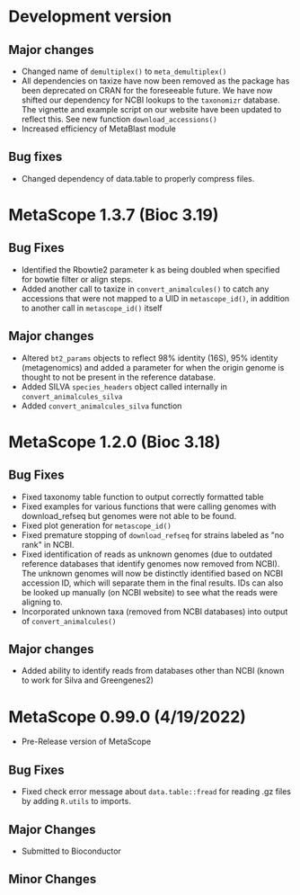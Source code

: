 # Development version

## Major changes
* Changed name of `demultiplex()` to `meta_demultiplex()`
* All dependencies on taxize have now been removed as the package has been deprecated on CRAN for the foreseeable future. We have now shifted our dependency for NCBI lookups to the `taxonomizr` database. The vignette and example script on our website have been updated to reflect this. See new function `download_accessions()`
* Increased efficiency of MetaBlast module

## Bug fixes
* Changed dependency of data.table to properly compress files.

# MetaScope 1.3.7 (Bioc 3.19)

## Bug Fixes
* Identified the Rbowtie2 parameter k as being doubled when specified for bowtie filter or align steps.
* Added another call to taxize in `convert_animalcules()` to catch any accessions that were not mapped to a UID in `metascope_id()`, in addition to another call in `metascope_id()` itself

## Major changes
* Altered `bt2_params` objects to reflect 98% identity (16S), 95% identity (metagenomics) and added a parameter for when the origin genome is thought to not be present in the reference database.
* Added SILVA `species_headers` object called internally in `convert_animalcules_silva`
* Added `convert_animalcules_silva` function

# MetaScope 1.2.0 (Bioc 3.18)

## Bug Fixes
* Fixed taxonomy table function to output correctly formatted table
* Fixed examples for various functions that were calling genomes with download_refseq but genomes were not able to be found.
* Fixed plot generation for `metascope_id()`
* Fixed premature stopping of `download_refseq` for strains labeled as "no rank" in NCBI.
* Fixed identification of reads as unknown genomes (due to outdated reference databases that identify genomes now removed from NCBI). The unknown genomes will now be distinctly identified based on NCBI accession ID, which will separate them in the final results. IDs can also be looked up manually (on NCBI website) to see what the reads were aligning to.
* Incorporated unknown taxa (removed from NCBI databases) into output of `convert_animalcules()`

## Major changes
* Added ability to identify reads from databases other than NCBI (known to work for Silva and Greengenes2)

# MetaScope 0.99.0 (4/19/2022)

* Pre-Release version of MetaScope

## Bug Fixes
* Fixed check error message about `data.table::fread` for reading .gz files by adding `R.utils` to imports.

## Major Changes
* Submitted to Bioconductor

## Minor Changes
